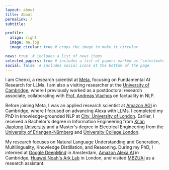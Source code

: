 ```yaml
---
layout: about
title: About
permalink: /
subtitle: 

profile:
  align: right
  image: me.jpg
  image_cicular: true # crops the image to make it circular

news: true  # includes a list of news items
selected_papers: true # includes a list of papers marked as "selected={true}"
social: false  # includes social icons at the bottom of the page
---
```


I am Chenxi, a research scientist at [Meta](https://ai.meta.com/research/), focusing on Fundamental AI Research for LLMs. I am also a visiting researcher at the [University of Cambridge](https://www.cst.cam.ac.uk/about), where I previously worked as a postdoctoral research associate, collaborating with [Prof. Andreas Vlachos](https://www.cst.cam.ac.uk/people/av308) on factuality in NLP.

Before joining Meta, I was an applied research scientist at [Amazon AGI](https://www.amazon.science/locations/london-and-cambridge) in Cambridge, where I focused on advancing Alexa with LLMs. I completed my PhD in knowledge-grounded NLP at [City, University of London](https://www.city.ac.uk/). Earlier, I received a Bachelor's degree in Information Engineering from [Xi'an Jiaotong University](http://en.xjtu.edu.cn/) and a Master's degree in Electrical Engineering from the [University of Erlangen-Nürnberg](https://www.fau.eu/) and [University College London](https://www.ucl.ac.uk/).

My research focuses on Natural Language Understanding and Generation, Multilinguality, Knowledge Distillation, and Reasoning. During my PhD, I interned at [Google DeepMind](https://www.deepmind.com/) in Amsterdam, [Amazon Alexa AI](https://amazon.jobs/en-gb/landing_pages/Cambridge) in Cambridge, [Huawei Noah's Ark Lab](https://noahlab.com.hk/) in London, and visited [MBZUAI](https://mbzuai.ac.ae/) as a research assistant.
